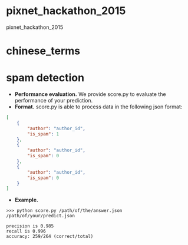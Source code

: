 # pixnet_hackathon_2015
pixnet_hackathon_2015
# chinese_terms

# spam detection
- __Performance evaluation.__ We provide score.py to evaluate the performance of your prediction.
- __Format.__ score.py is able to process data in the following json format:
```json
[
    {
        "author": "author_id",
        "is_spam": 1
    },
    {
        "author": "author_id",
        "is_spam": 0
    },
    {
        "author": "author_id",
        "is_spam": 0
    }
]
```
- __Example.__ 
```
>>> python score.py /path/of/the/answer.json /path/of/your/predict.json
```
```
precision is 0.985
recall is 0.996
accuracy: 259/264 (correct/total)
```
